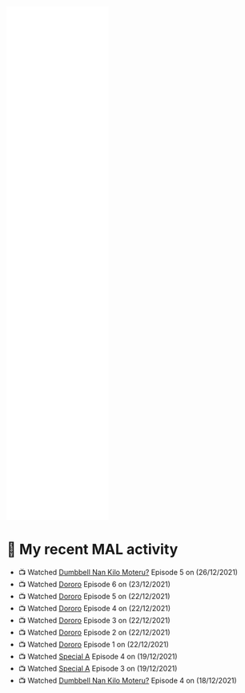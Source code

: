 ![Metrics](https://github.com/noxan-dev/noxan-dev/blob/main/github-metrics.svg)

# 🌸 My recent MAL activity

<!-- MAL_ACTIVITY:start -->

- 📺 Watched [Dumbbell Nan Kilo Moteru?](https://myanimelist.net/anime/39026) Episode 5 on (26/12/2021)
- 📺 Watched [Dororo](https://myanimelist.net/anime/37520) Episode 6 on (23/12/2021)
- 📺 Watched [Dororo](https://myanimelist.net/anime/37520) Episode 5 on (22/12/2021)
- 📺 Watched [Dororo](https://myanimelist.net/anime/37520) Episode 4 on (22/12/2021)
- 📺 Watched [Dororo](https://myanimelist.net/anime/37520) Episode 3 on (22/12/2021)
- 📺 Watched [Dororo](https://myanimelist.net/anime/37520) Episode 2 on (22/12/2021)
- 📺 Watched [Dororo](https://myanimelist.net/anime/37520) Episode 1 on (22/12/2021)
- 📺 Watched [Special A](https://myanimelist.net/anime/3470) Episode 4 on (19/12/2021)
- 📺 Watched [Special A](https://myanimelist.net/anime/3470) Episode 3 on (19/12/2021)
- 📺 Watched [Dumbbell Nan Kilo Moteru?](https://myanimelist.net/anime/39026) Episode 4 on (18/12/2021)

<!-- MAL_ACTIVITY:end -->
